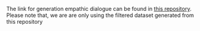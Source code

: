 

The link for generation empathic dialogue can be found in [this repository](https://github.com/facebookresearch/EmpatheticDialogues.git).
Please note that, we are are only using the filtered dataset generated from this repository
